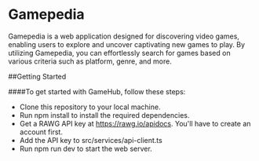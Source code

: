 # Gamepedia
Gamepedia is a web application designed for discovering video games, enabling users to explore and uncover captivating new games to play. By utilizing Gamepedia, you can effortlessly search for games based on various criteria such as platform, genre, and more.

##Getting Started

####To get started with GameHub, follow these steps:

* Clone this repository to your local machine.
* Run npm install to install the required dependencies.
* Get a RAWG API key at https://rawg.io/apidocs. You'll have to create an account first.
* Add the API key to src/services/api-client.ts
* Run npm run dev to start the web server.
